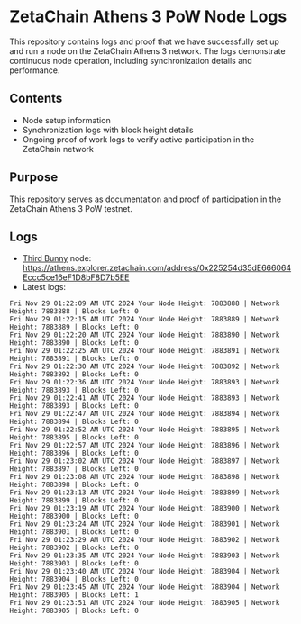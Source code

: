# ZetaChain Athens 3 PoW Node Logs
This repository contains logs and proof that we have successfully set up and run a node on the ZetaChain Athens 3 network. The logs demonstrate continuous node operation, including synchronization details and performance.

## Contents
- Node setup information
- Synchronization logs with block height details
- Ongoing proof of work logs to verify active participation in the ZetaChain network

## Purpose
This repository serves as documentation and proof of participation in the ZetaChain Athens 3 PoW testnet.

## Logs

- [Third Bunny](https://thirdbunny.xyz/) node: https://athens.explorer.zetachain.com/address/0x225254d35dE666064Eccc5ce16eF1D8bF8D7b5EE
- Latest logs:
```
Fri Nov 29 01:22:09 AM UTC 2024 Your Node Height: 7883888 | Network Height: 7883888 | Blocks Left: 0
Fri Nov 29 01:22:15 AM UTC 2024 Your Node Height: 7883889 | Network Height: 7883889 | Blocks Left: 0
Fri Nov 29 01:22:20 AM UTC 2024 Your Node Height: 7883890 | Network Height: 7883890 | Blocks Left: 0
Fri Nov 29 01:22:25 AM UTC 2024 Your Node Height: 7883891 | Network Height: 7883891 | Blocks Left: 0
Fri Nov 29 01:22:30 AM UTC 2024 Your Node Height: 7883892 | Network Height: 7883892 | Blocks Left: 0
Fri Nov 29 01:22:36 AM UTC 2024 Your Node Height: 7883893 | Network Height: 7883893 | Blocks Left: 0
Fri Nov 29 01:22:41 AM UTC 2024 Your Node Height: 7883893 | Network Height: 7883893 | Blocks Left: 0
Fri Nov 29 01:22:47 AM UTC 2024 Your Node Height: 7883894 | Network Height: 7883894 | Blocks Left: 0
Fri Nov 29 01:22:52 AM UTC 2024 Your Node Height: 7883895 | Network Height: 7883895 | Blocks Left: 0
Fri Nov 29 01:22:57 AM UTC 2024 Your Node Height: 7883896 | Network Height: 7883896 | Blocks Left: 0
Fri Nov 29 01:23:02 AM UTC 2024 Your Node Height: 7883897 | Network Height: 7883897 | Blocks Left: 0
Fri Nov 29 01:23:08 AM UTC 2024 Your Node Height: 7883898 | Network Height: 7883898 | Blocks Left: 0
Fri Nov 29 01:23:13 AM UTC 2024 Your Node Height: 7883899 | Network Height: 7883899 | Blocks Left: 0
Fri Nov 29 01:23:19 AM UTC 2024 Your Node Height: 7883900 | Network Height: 7883900 | Blocks Left: 0
Fri Nov 29 01:23:24 AM UTC 2024 Your Node Height: 7883901 | Network Height: 7883901 | Blocks Left: 0
Fri Nov 29 01:23:29 AM UTC 2024 Your Node Height: 7883902 | Network Height: 7883902 | Blocks Left: 0
Fri Nov 29 01:23:35 AM UTC 2024 Your Node Height: 7883903 | Network Height: 7883903 | Blocks Left: 0
Fri Nov 29 01:23:40 AM UTC 2024 Your Node Height: 7883904 | Network Height: 7883904 | Blocks Left: 0
Fri Nov 29 01:23:45 AM UTC 2024 Your Node Height: 7883904 | Network Height: 7883905 | Blocks Left: 1
Fri Nov 29 01:23:51 AM UTC 2024 Your Node Height: 7883905 | Network Height: 7883905 | Blocks Left: 0
```

